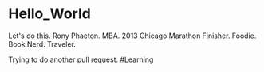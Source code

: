 # Hello_World
Let's do this.
Rony Phaeton. MBA. 2013 Chicago Marathon Finisher. Foodie. Book Nerd. Traveler. 

Trying to do another pull request. #Learning

